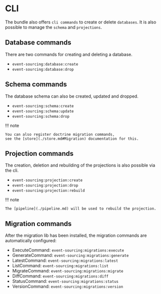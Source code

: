 # CLI

The bundle also offers `cli commands` to create or delete `databases`. 
It is also possible to manage the `schema` and `projections`.

## Database commands

There are two commands for creating and deleting a database.

* `event-sourcing:database:create`
* `event-sourcing:database:drop`

## Schema commands

The database schema can also be created, updated and dropped.

* `event-sourcing:schema:create`
* `event-sourcing:schema:update`
* `event-sourcing:schema:drop`

!!! note

    You can also register doctrine migration commands,
    see the [store](./store.md#Migration) documentation for this.

## Projection commands

The creation, deletion and rebuilding of the projections is also possible via the cli.

* `event-sourcing:projection:create`
* `event-sourcing:projection:drop`
* `event-sourcing:projection:rebuild`

!!! note

    The [pipeline](./pipeline.md) will be used to rebuild the projection.


## Migration commands

After the migration lib has been installed, the migration commands are automatically configured:

* ExecuteCommand: `event-sourcing:migrations:execute`
* GenerateCommand: `event-sourcing:migrations:generate`
* LatestCommand: `event-sourcing:migrations:latest`
* ListCommand: `event-sourcing:migrations:list`
* MigrateCommand: `event-sourcing:migrations:migrate`
* DiffCommand: `event-sourcing:migrations:diff`
* StatusCommand: `event-sourcing:migrations:status`
* VersionCommand: `event-sourcing:migrations:version`

